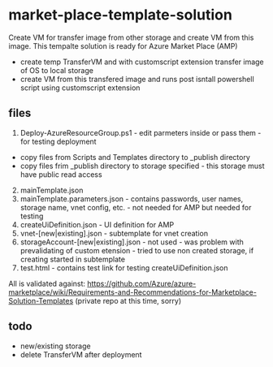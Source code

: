 # market-place-template-solution
Create VM for transfer image from other storage and create VM from this image.
This tempalte solution is ready for Azure Market Place (AMP)
* create temp TransferVM and with customscript extension transfer image of OS to local storage
* create VM from this transfered image and runs post isntall powershell script using customscript extension 

## files
1. Deploy-AzureResourceGroup.ps1 - edit parmeters inside or pass them - for testing deployment
* copy files from Scripts and Templates directory to _publish directory
* copy files frim _publish directory to storage specified - this storage must have public read access 
2. mainTemplate.json
3. mainTemplate.parameters.json - contains passwords, user names, storage name, vnet config, etc. - not needed for AMP but needed for testing
4. createUiDefinition.json - UI definition for AMP
5. vnet-[new|existing].json - subtemplate for vnet creation 
6. storageAccount-[new|existing].json - not used - was problem with prevalidating of custom etension - tried to use non created storage, if creating started in subtemplate
7. test.html - contains test link for testing createUiDefinition.json

All is validated against: https://github.com/Azure/azure-marketplace/wiki/Requirements-and-Recommendations-for-Marketplace-Solution-Templates (private repo at this time, sorry)


## todo
* new/existing storage
* delete TransferVM after deployment